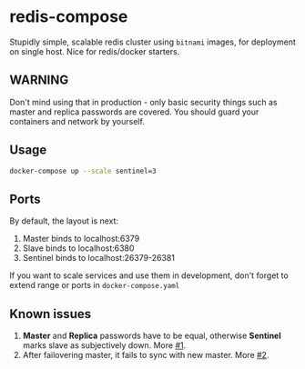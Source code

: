 # redis-compose
Stupidly simple, scalable redis cluster using `bitnami` images, for deployment on single host.
Nice for redis/docker starters. 

## WARNING
Don't mind using that in production - only basic security things such as master and replica passwords are covered.
You should guard your containers and network by yourself.

## Usage
```bash
docker-compose up --scale sentinel=3
```

## Ports
By default, the layout is next:
1. Master binds to localhost:6379
2. Slave binds to localhost:6380
3. Sentinel binds to localhost:26379-26381

If you want to scale services and use them in development, don't forget to extend range or ports in `docker-compose.yaml`

## Known issues
1. <b>Master</b> and <b>Replica</b> passwords have to be equal, otherwise <b>Sentinel</b> marks slave as subjectively down. More [#1](https://github.com/h0tw4t3r/redis-compose/issues/1).
2. After failovering master, it fails to sync with new master. More [#2](https://github.com/h0tw4t3r/redis-compose/issues/2).

